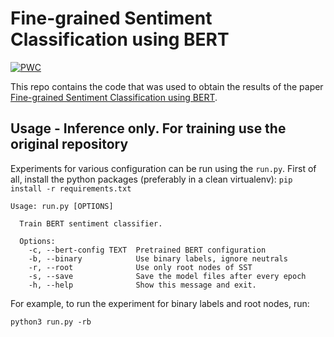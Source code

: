 # Fine-grained Sentiment Classification using BERT

[![PWC](https://img.shields.io/endpoint.svg?url=https://paperswithcode.com/badge/fine-grained-sentiment-classification-using/sentiment-analysis-on-sst-5-fine-grained)](https://paperswithcode.com/sota/sentiment-analysis-on-sst-5-fine-grained?p=fine-grained-sentiment-classification-using)

This repo contains the code that was used to obtain the results of the paper [Fine-grained Sentiment Classification using BERT](https://arxiv.org/abs/1910.03474).

## Usage - Inference only. For training use the original repository

Experiments for various configuration can be run using the `run.py`. First of all, install the python packages (preferably in a clean virtualenv): `pip install -r requirements.txt`

```
Usage: run.py [OPTIONS]

  Train BERT sentiment classifier.

  Options:
    -c, --bert-config TEXT  Pretrained BERT configuration
    -b, --binary            Use binary labels, ignore neutrals
    -r, --root              Use only root nodes of SST
    -s, --save              Save the model files after every epoch
    -h, --help              Show this message and exit.
```

For example, to run the experiment for binary labels and root nodes, run:

    python3 run.py -rb


